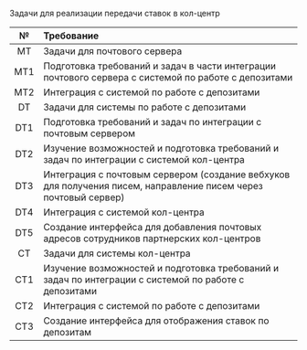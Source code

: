 Задачи для реализации передачи ставок в кол-центр

| **№** | **Требование**                                                                                                  |
|:-----:|:----------------------------------------------------------------------------------------------------------------|
|  MT   | Задачи для почтового сервера                                                                                    |                                      
|  MT1  | Подготовка требований и задач в части интеграции почтового сервера с системой по работе с депозитами            |                                      
|  MT2  | Интеграция с системой по работе с депозитами                                                                    |
|  DT   | Задачи для системы по работе с депозитами                                                                       |                                      
|  DT1  | Подготовка требований и задач по интеграции с почтовым сервером                                                 |                                      
|  DT2  | Изучение возможностей и подготовка требований и задач по интеграции с системой кол-центра                       |
|  DT3  | Интеграция с почтовым сервером (создание вебхуков для получения писем, направление писем через почтовый сервер) |                                      
|  DT4  | Интеграция с системой кол-центра                                                                                |                                      
|  DT5  | Создание интерфейса для добавления почтовых адресов сотрудников партнерских кол-центров                         |                                      
|  СT   | Задачи для системы кол-центра                                                                                   |                                      
|  СT1  | Изучение возможностей и подготовка требований и задач по интеграции с системой по работе с депозитами           |                                      
|  СT2  | Интеграция с системой по работе с депозитами                                                                    |                                      
|  СT3  | Создание интерфейса для отображения ставок по депозитам                                                         |                                      
